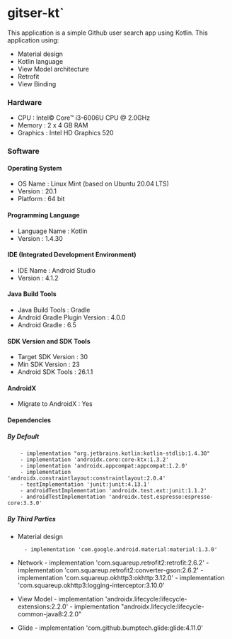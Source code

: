 # gitser-kt`
This application is a simple Github user search app using Kotlin. This application using:
- Material design
- Kotlin language
- View Model architecture
- Retrofit
- View Binding

### Hardware
- CPU : Intel© Core™ i3-6006U CPU @ 2.0GHz
- Memory : 2 x 4 GB RAM
- Graphics : Intel HD Graphics 520

### Software
#### Operating System
- OS Name : Linux Mint (based on Ubuntu 20.04 LTS)
- Version : 20.1
- Platform : 64 bit

#### Programming Language
- Language Name : Kotlin
- Version : 1.4.30

#### IDE (Integrated Development Environment)
- IDE Name : Android Studio
- Version : 4.1.2

#### Java Build Tools
- Java Build Tools : Gradle
- Android Gradle Plugin Version : 4.0.0
- Android Gradle : 6.5

#### SDK Version and SDK Tools
- Target SDK Version : 30
- Min SDK Version : 23
- Android SDK Tools : 26.1.1

#### AndroidX
- Migrate to AndroidX : Yes

#### Dependencies
##### By Default
        - implementation "org.jetbrains.kotlin:kotlin-stdlib:1.4.30"
        - implementation 'androidx.core:core-ktx:1.3.2'
        - implementation 'androidx.appcompat:appcompat:1.2.0'
        - implementation 'androidx.constraintlayout:constraintlayout:2.0.4'
        - testImplementation 'junit:junit:4.13.1'
        - androidTestImplementation 'androidx.test.ext:junit:1.1.2'
        - androidTestImplementation 'androidx.test.espresso:espresso-core:3.3.0'

##### By Third Parties
- Material design

        - implementation 'com.google.android.material:material:1.3.0'

- Network
        - implementation 'com.squareup.retrofit2:retrofit:2.6.2'
        - implementation 'com.squareup.retrofit2:converter-gson:2.6.2'
        - implementation 'com.squareup.okhttp3:okhttp:3.12.0'
        - implementation 'com.squareup.okhttp3:logging-interceptor:3.10.0'

- View Model
        - implementation 'androidx.lifecycle:lifecycle-extensions:2.2.0'
        - implementation "androidx.lifecycle:lifecycle-common-java8:2.2.0"

- Glide
        - implementation 'com.github.bumptech.glide:glide:4.11.0'

